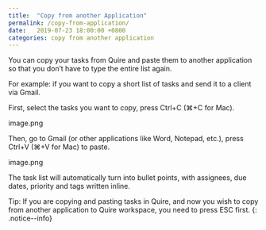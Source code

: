 ```yaml
---
title:  "Copy from another Application"
permalink: /copy-from-application/
date:   2019-07-23 18:00:00 +0800
categories: copy from another application
---
```

You can copy your tasks from Quire and paste them to another application so that you don’t have to type the entire list again. 

For example: if you want to copy a short list of tasks and send it to a client via Gmail.  

First, select the tasks you want to copy, press Ctrl+C (⌘+C for Mac). 

image.png

Then, go to Gmail (or other applications like Word, Notepad, etc.), press Ctrl+V  (⌘+V for Mac) to paste. 

image.png

The task list will automatically turn into bullet points, with assignees, due dates, priority and tags written inline.

Tip: If you are copying and pasting tasks in Quire, and now you wish to copy from another application to Quire workspace, you need to press ESC first. 
{: .notice--info}